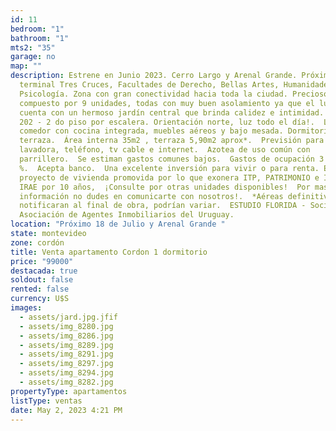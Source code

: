 ```yaml
---
id: 11
bedroom: "1"
bathroom: "1"
mts2: "35"
garage: no
map: ""
description: Estrene en Junio 2023. Cerro Largo y Arenal Grande. Próximo a
  terminal Tres Cruces, Facultades de Derecho, Bellas Artes, Humanidades y
  Psicología. Zona con gran conectividad hacia toda la ciudad. Precioso complejo
  compuesto por 9 unidades, todas con muy buen asolamiento ya que el lugar
  cuenta con un hermoso jardín central que brinda calidez e intimidad.  UNIDAD
  202 - 2 do piso por escalera. Orientación norte, luz todo el día!.  Living
  comedor con cocina integrada, muebles aéreos y bajo mesada. Dormitorio, baño y
  terraza.  Área interna 35m2 , terraza 5,90m2 aprox*.  Previsión para calefón,
  lavadora, teléfono, tv cable e internet.  Azotea de uso común con
  parrillero.  Se estiman gastos comunes bajos.  Gastos de ocupación 3
  %.  Acepta banco.  Una excelente inversión para vivir o para renta. Es un
  proyecto de vivienda promovida por lo que exonera ITP, PATRIMONIO e IRPF o
  IRAE por 10 años,  ¡Consulte por otras unidades disponibles!  Por mas
  información no dudes en comunicarte con nosotros!.  *Aéreas definitivas se
  notificaran al final de obra, podrían variar.  ESTUDIO FLORIDA - Socio ADIU -
  Asociación de Agentes Inmobiliarios del Uruguay.
location: "Próximo 18 de Julio y Arenal Grande "
state: montevideo
zone: cordón
title: Venta apartamento Cordon 1 dormitorio
price: "99000"
destacada: true
soldout: false
rented: false
currency: U$S
images:
  - assets/jard.jpg.jfif
  - assets/img_8280.jpg
  - assets/img_8286.jpg
  - assets/img_8289.jpg
  - assets/img_8291.jpg
  - assets/img_8297.jpg
  - assets/img_8294.jpg
  - assets/img_8282.jpg
propertyType: apartamentos
listType: ventas
date: May 2, 2023 4:21 PM
---
```

